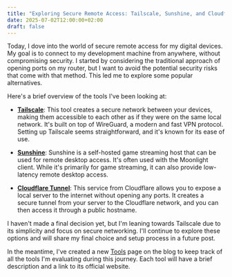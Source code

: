 ```yaml
---
title: "Exploring Secure Remote Access: Tailscale, Sunshine, and Cloudflare Tunnel"
date: 2025-07-02T12:00:00+02:00
draft: false
---
```


Today, I dove into the world of secure remote access for my digital devices. My goal is to connect to my development machine from anywhere, without compromising security. I started by considering the traditional approach of opening ports on my router, but I want to avoid the potential security risks that come with that method. This led me to explore some popular alternatives.

Here's a brief overview of the tools I've been looking at:

*   **[Tailscale](https://tailscale.com/)**: This tool creates a secure network between your devices, making them accessible to each other as if they were on the same local network. It's built on top of WireGuard, a modern and fast VPN protocol. Setting up Tailscale seems straightforward, and it's known for its ease of use.

*   **[Sunshine](https://lizardbyte.dev/projects/sunshine/)**: Sunshine is a self-hosted game streaming host that can be used for remote desktop access. It's often used with the Moonlight client. While it's primarily for game streaming, it can also provide low-latency remote desktop access.

*   **[Cloudflare Tunnel](https://developers.cloudflare.com/cloudflare-one/connections/connect-apps/use-cases/ssh/)**: This service from Cloudflare allows you to expose a local server to the internet without opening any ports. It creates a secure tunnel from your server to the Cloudflare network, and you can then access it through a public hostname.

I haven't made a final decision yet, but I'm leaning towards Tailscale due to its simplicity and focus on secure networking. I'll continue to explore these options and will share my final choice and setup process in a future post.

In the meantime, I've created a new [Tools](/tools) page on the blog to keep track of all the tools I'm evaluating during this journey. Each tool will have a brief description and a link to its official website.